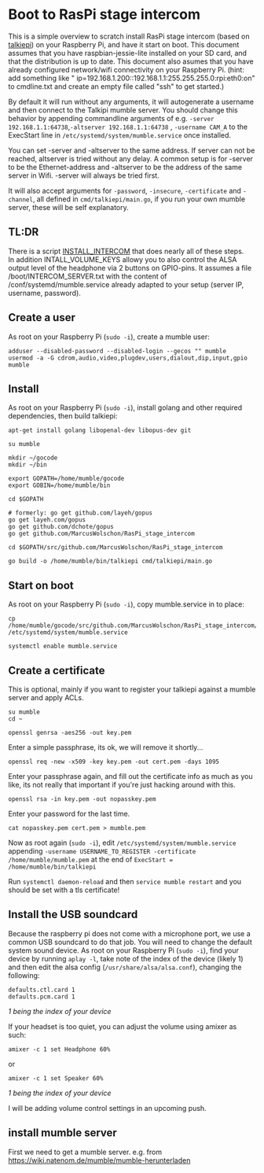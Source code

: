 # Boot to RasPi stage intercom

This is a simple overview to scratch install RasPi stage intercom (based on [talkiepi](https://github.com/dchote/talkiepi/)) on your Raspberry Pi, and have it start on boot. 
This document assumes that you have raspbian-jessie-lite installed on your SD card, and that the distribution is up to date. 
This document also asumes that you have already configured network/wifi connectivity on your Raspberry Pi. 
(hint: add something like " ip=192.168.1.200::192.168.1.1:255.255.255.0:rpi:eth0:on" to cmdline.txt and create an empty file called "ssh" to get started.) 

By default it will run without any arguments, it will autogenerate a username and then connect to the Talkipi mumble server. 
You should change this behavior by appending commandline arguments of e.g. `-server 192.168.1.1:64738`,`-altserver 192.168.1.1:64738` , `-username CAM_A` to the ExecStart line in `/etc/systemd/system/mumble.service` once installed. 

You can set -server and  -altserver to the same address. If server can not be reached, altserver is tried without any delay.
A common setup is for -server to be the Ethernet-address and -altserver to be the address of the same server in Wifi.
-server will always be tried first.

It will also accept arguments for `-password`, `-insecure`, `-certificate` and `-channel`, all defined in `cmd/talkiepi/main.go`, if you run your own mumble server, these will be self explanatory. 


## TL:DR


There is a script [INSTALL_INTERCOM](INSTALL_INTERCOM) that does nearly all of these steps.  
In addition INTALL_VOLUME_KEYS allowy you to also control the ALSA output level of the headphone via 2 buttons on GPIO-pins. 
It assumes a file /boot/INTERCOM_SERVER.txt with the content of /conf/systemd/mumble.service already adapted to your setup (server IP, username, password). 

## Create a user

As root on your Raspberry Pi (`sudo -i`), create a mumble user:
```
adduser --disabled-password --disabled-login --gecos "" mumble
usermod -a -G cdrom,audio,video,plugdev,users,dialout,dip,input,gpio mumble
```

## Install

As root on your Raspberry Pi (`sudo -i`), install golang and other required dependencies, then build talkiepi:
```
apt-get install golang libopenal-dev libopus-dev git

su mumble

mkdir ~/gocode
mkdir ~/bin

export GOPATH=/home/mumble/gocode
export GOBIN=/home/mumble/bin

cd $GOPATH

# formerly: go get github.com/layeh/gopus
go get layeh.com/gopus
go get github.com/dchote/gopus
go get github.com/MarcusWolschon/RasPi_stage_intercom

cd $GOPATH/src/github.com/MarcusWolschon/RasPi_stage_intercom

go build -o /home/mumble/bin/talkiepi cmd/talkiepi/main.go 
```


## Start on boot

As root on your Raspberry Pi (`sudo -i`), copy mumble.service in to place:
```
cp /home/mumble/gocode/src/github.com/MarcusWolschon/RasPi_stage_intercom/conf/systemd/mumble.service /etc/systemd/system/mumble.service

systemctl enable mumble.service
```

## Create a certificate

This is optional, mainly if you want to register your talkiepi against a mumble server and apply ACLs.
```
su mumble
cd ~

openssl genrsa -aes256 -out key.pem
```

Enter a simple passphrase, its ok, we will remove it shortly...

```
openssl req -new -x509 -key key.pem -out cert.pem -days 1095
```

Enter your passphrase again, and fill out the certificate info as much as you like, its not really that important if you're just hacking around with this.

```
openssl rsa -in key.pem -out nopasskey.pem
```

Enter your password for the last time.

```
cat nopasskey.pem cert.pem > mumble.pem
```

Now as root again (`sudo -i`), edit `/etc/systemd/system/mumble.service` appending `-username USERNAME_TO_REGISTER -certificate /home/mumble/mumble.pem` at the end of `ExecStart = /home/mumble/bin/talkiepi`

Run `systemctl daemon-reload` and then `service mumble restart` and you should be set with a tls certificate!


## Install the USB soundcard

Because the raspberry pi does not come with a microphone port, we use a common USB soundcard to do that job.
You will need to change the default system sound device.
As root on your Raspberry Pi (`sudo -i`), find your device by running `aplay -l`, take note of the index of the device (likely 1) and then edit the alsa config (`/usr/share/alsa/alsa.conf`), changing the following:
```
defaults.ctl.card 1
defaults.pcm.card 1
```
_1 being the index of your device_


If your headset is too quiet, you can adjust the volume using amixer as such:
```
amixer -c 1 set Headphone 60%
```
or 
```
amixer -c 1 set Speaker 60%
```
_1 being the index of your device_


I will be adding volume control settings in an upcoming push.

## install mumble server

First we need to get a mumble server. e.g. from https://wiki.natenom.de/mumble/mumble-herunterladen